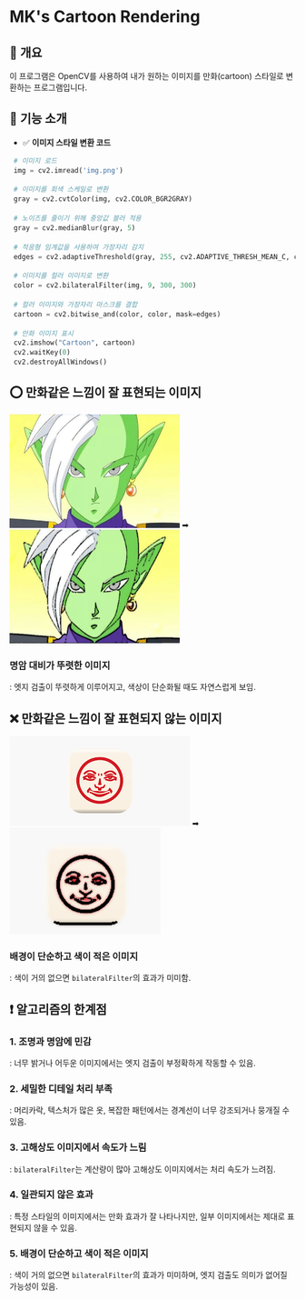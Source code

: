 # MK's Cartoon Rendering

## 📌 개요
이 프로그램은 OpenCV를 사용하여 내가 원하는 이미지를 만화(cartoon) 스타일로 변환하는 프로그램입니다.   

## :memo: 기능 소개
- ✅ **이미지 스타일 변환 코드**
```python
 # 이미지 로드
 img = cv2.imread('img.png')

 # 이미지를 회색 스케일로 변환
 gray = cv2.cvtColor(img, cv2.COLOR_BGR2GRAY)

 # 노이즈를 줄이기 위해 중앙값 블러 적용
 gray = cv2.medianBlur(gray, 5)

 # 적응형 임계값을 사용하여 가장자리 감지
 edges = cv2.adaptiveThreshold(gray, 255, cv2.ADAPTIVE_THRESH_MEAN_C, cv2.THRESH_BINARY, 9, 9)

 # 이미지를 컬러 이미지로 변환
 color = cv2.bilateralFilter(img, 9, 300, 300)

 # 컬러 이미지와 가장자리 마스크를 결합
 cartoon = cv2.bitwise_and(color, color, mask=edges)

 # 만화 이미지 표시
 cv2.imshow("Cartoon", cartoon)
 cv2.waitKey(0)
 cv2.destroyAllWindows()
```
## :o: 만화같은 느낌이 잘 표현되는 이미지
<img src="https://github.com/Mean-Key/MK_CV_CR/blob/main/img/character.png" width="300" height="200"/>  ➡  <img src="https://github.com/Mean-Key/MK_CV_CR/blob/main/img/character-cr.png" width="300" height="200"/>

### 명암 대비가 뚜렷한 이미지   
: 엣지 검출이 뚜렷하게 이루어지고, 색상이 단순화될 때도 자연스럽게 보임.

## :x: 만화같은 느낌이 잘 표현되지 않는 이미지
<img src="https://github.com/Mean-Key/MK_CV_CR/blob/main/img/face.png"/> ➡  <img src="https://github.com/Mean-Key/MK_CV_CR/blob/main/img/face-cr.png">

### 배경이 단순하고 색이 적은 이미지    
: 색이 거의 없으면 `bilateralFilter`의 효과가 미미함.

## :heavy_exclamation_mark: 알고리즘의 한계점
### 1. 조명과 명암에 민감
: 너무 밝거나 어두운 이미지에서는 엣지 검출이 부정확하게 작동할 수 있음.
### 2. 세밀한 디테일 처리 부족 
: 머리카락, 텍스처가 많은 옷, 복잡한 패턴에서는 경계선이 너무 강조되거나 뭉개질 수 있음.
### 3. 고해상도 이미지에서 속도가 느림 
: `bilateralFilter`는 계산량이 많아 고해상도 이미지에서는 처리 속도가 느려짐.
### 4. 일관되지 않은 효과 
: 특정 스타일의 이미지에서는 만화 효과가 잘 나타나지만, 일부 이미지에서는 제대로 표현되지 않을 수 있음.
### 5. 배경이 단순하고 색이 적은 이미지   
: 색이 거의 없으면 `bilateralFilter`의 효과가 미미하며, 엣지 검출도 의미가 없어질 가능성이 있음.

